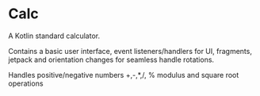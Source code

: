 # Calc
A Kotlin standard calculator. 

Contains a basic user interface, event listeners/handlers for UI, fragments, jetpack and orientation changes for seamless handle rotations.

Handles positive/negative numbers
+,-,*,/, % modulus and square root operations
